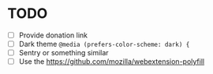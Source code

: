 # TODO

- [ ] Provide donation link
- [ ] Dark theme `@media (prefers-color-scheme: dark) {`
- [ ] Sentry or something similar
- [ ] Use the <https://github.com/mozilla/webextension-polyfill>

